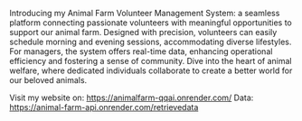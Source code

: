 Introducing my Animal Farm Volunteer Management System: a seamless platform connecting passionate volunteers with meaningful opportunities to support our animal farm. Designed with precision, volunteers can easily schedule morning and evening sessions, accommodating diverse lifestyles. For managers, the system offers real-time data, enhancing operational efficiency and fostering a sense of community. Dive into the heart of animal welfare, where dedicated individuals collaborate to create a better world for our beloved animals.

Visit my website on: https://animalfarm-qqai.onrender.com/
Data: https://animal-farm-api.onrender.com/retrievedata
